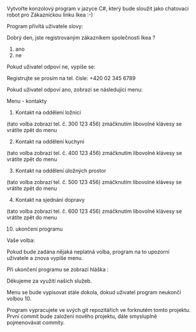 Vytvořte konzolový program v jazyce C#, který bude sloužit jako
chatovací robot pro Zákaznickou linku Ikea :-)

Program přivítá uživatele slovy:

Dobrý den, jste registrovaným zákazníkem společnosti Ikea ?

1. ano
2. ne


Pokud uživatel odpoví ne, vypíše se:

Registrujte se prosím na tel. čísle: +420 02 345 6789


Pokud uživatel odpoví ano, zobrazí se následující menu:

Menu - kontakty

1. Kontakt na oddělení ložnicí

(tato volba zobrazí tel. č. 300 123 456)
zmáčknutím libovolné klávesy se vrátíte zpět do menu

2. Kontakt na oddělení kuchyní

(tato volba zobrazí tel. č. 400 123 456)
zmáčknutím libovolné klávesy se vrátíte zpět do menu

3. Kontakt na oddělení úložných prostor

(tato volba zobrazí tel. č. 500 123 456)
zmáčknutím libovolné klávesy se vrátíte zpět do menu


4. Kontakt na sjednání dopravy

(tato volba zobrazí tel. č. 600 123 456)
zmáčknutím libovolné klávesy se vrátíte zpět do menu


10. ukončení programu

Vaše volba: 


Pokud bude zadána nějaká neplatná volba, program na to upozorní uživatele
a znova vypíše menu.


Při ukončení programu se zobrazí hláška : 


Děkujeme za využití našich služeb.





Menu se bude vypisovat stále dokola, dokud uživatel program neukončí volbou 10.


Program vypracujete ve svých git repozitářích ve forknutém tomto projektu.
První commit bude založení nového projektu, dále smysluplně pojmenovávat commity.








